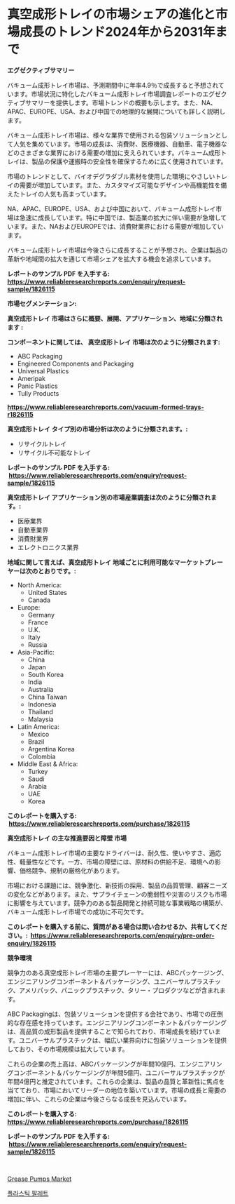 <p><h1>真空成形トレイの市場シェアの進化と市場成長のトレンド2024年から2031年まで</h1></p><p><strong>エグゼクティブサマリー</strong></p>
<p><p>バキューム成形トレイ市場は、予測期間中に年率4.9％で成長すると予想されています。市場状況に特化したバキューム成形トレイ市場調査レポートのエグゼクティブサマリーを提供します。市場トレンドの概要も示します。また、NA、APAC、EUROPE、USA、および中国での地理的な展開についても詳しく説明します。</p><p>バキューム成形トレイ市場は、様々な業界で使用される包装ソリューションとして人気を集めています。市場の成長は、消費財、医療機器、自動車、電子機器などのさまざまな業界における需要の増加に支えられています。バキューム成形トレイは、製品の保護や運搬時の安全性を確保するために広く使用されています。</p><p>市場のトレンドとして、バイオデグラダブル素材を使用した環境にやさしいトレイの需要が増加しています。また、カスタマイズ可能なデザインや高機能性を備えたトレイの人気も高まっています。</p><p>NA、APAC、EUROPE、USA、および中国において、バキューム成形トレイ市場は急速に成長しています。特に中国では、製造業の拡大に伴い需要が急増しています。また、NAおよびEUROPEでは、消費財業界における需要が増加しています。</p><p>バキューム成形トレイ市場は今後さらに成長することが予想され、企業は製品の革新や地域間の拡大を通じて市場シェアを拡大する機会を追求しています。</p></p>
<p><strong>レポートのサンプル PDF を入手する: <a href="https://www.reliableresearchreports.com/enquiry/request-sample/1826115">https://www.reliableresearchreports.com/enquiry/request-sample/1826115</a></strong></p>
<p><strong>市場セグメンテーション:</strong></p>
<p><strong> 真空成形トレイ 市場はさらに概要、展開、アプリケーション、地域に分類されます :</strong></p>
<p><strong>コンポーネントに関しては、 真空成形トレイ 市場は次のように分類されます: &nbsp;</strong></p>
<p><ul><li>ABC Packaging</li><li>Engineered Components and Packaging</li><li>Universal Plastics</li><li>Ameripak</li><li>Panic Plastics</li><li>Tully Products</li></ul></p>
<p><strong><a href="https://www.reliableresearchreports.com/vacuum-formed-trays-r1826115">https://www.reliableresearchreports.com/vacuum-formed-trays-r1826115</a></strong></p>
<p><strong> 真空成形トレイ タイプ別の市場分析は次のように分類されます。:</strong></p>
<p><ul><li>リサイクルトレイ</li><li>リサイクル不可能なトレイ</li></ul></p>
<p><strong>レポートのサンプル PDF を入手する: &nbsp;<a href="https://www.reliableresearchreports.com/enquiry/request-sample/1826115">https://www.reliableresearchreports.com/enquiry/request-sample/1826115</a></strong></p>
<p><strong> 真空成形トレイ アプリケーション別の市場産業調査は次のように分類されます。:</strong></p>
<p><ul><li>医療業界</li><li>自動車業界</li><li>消費財業界</li><li>エレクトロニクス業界</li></ul></p>
<p><strong>地域に関して言えば、真空成形トレイ 地域ごとに利用可能なマーケットプレーヤーは次のとおりです。:</strong></p>
<p><ul>
    <li>
        North America:
        <ul>
            <li>United States</li>
            <li>Canada</li>
        </ul>
    </li>
    <li>
        Europe:
        <ul>
            <li>Germany</li>
            <li>France</li>
            <li>U.K.</li>
            <li>Italy</li>
            <li>Russia</li>
        </ul>
    </li>
    <li>
        Asia-Pacific:
        <ul>
            <li>China</li>
            <li>Japan</li>
            <li>South Korea</li>
            <li>India</li>
            <li>Australia</li>
            <li>China Taiwan</li>
            <li>Indonesia</li>
            <li>Thailand</li>
            <li>Malaysia</li>
        </ul>
    </li>
    <li>
        Latin America:
        <ul>
            <li>Mexico</li>
            <li>Brazil</li>
            <li>Argentina Korea</li>
            <li>Colombia</li>
        </ul>
    </li>
    <li>
        Middle East & Africa:
        <ul>
            <li>Turkey</li>
            <li>Saudi</li>
            <li>Arabia</li>
            <li>UAE</li>
            <li>Korea</li>
        </ul>
    </li>
    </ul></p>
<p><strong>このレポートを購入する: &nbsp;<a href="https://www.reliableresearchreports.com/purchase/1826115">https://www.reliableresearchreports.com/purchase/1826115</a></strong></p>
<p><strong>真空成形トレイ の主な推進要因と障壁 市場</strong></p>
<p><p>バキューム成形トレイ市場の主要なドライバーは、耐久性、使いやすさ、適応性、軽量性などです。一方、市場の障壁には、原材料の供給不足、環境への影響、価格競争、規制の厳格化があります。</p><p>市場における課題には、競争激化、新技術の採用、製品の品質管理、顧客ニーズの変化などがあります。また、サプライチェーンの脆弱性や災害のリスクも市場に影響を与えています。競争力のある製品開発と持続可能な事業戦略の構築が、バキューム成形トレイ市場での成功に不可欠です。</p></p>
<p><strong>このレポートを購入する前に、質問がある場合は問い合わせるか、共有してください。:&nbsp; <a href="https://www.reliableresearchreports.com/enquiry/pre-order-enquiry/1826115">https://www.reliableresearchreports.com/enquiry/pre-order-enquiry/1826115</a></strong></p>
<p><strong>競争環境</strong></p>
<p><p>競争力のある真空成形トレイ市場の主要プレーヤーには、ABCパッケージング、エンジニアリングコンポーネント＆パッケージング、ユニバーサルプラスチック、アメリパック、パニックプラスチック、タリー・プロダクツなどが含まれます。</p><p>ABC Packagingは、包装ソリューションを提供する会社であり、市場での圧倒的な存在感を持っています。エンジニアリングコンポーネント＆パッケージングは、高品質の成形製品を提供することで知られており、市場成長を続けています。ユニバーサルプラスチックは、幅広い業界向けに包装ソリューションを提供しており、その市場規模は拡大しています。</p><p>これらの企業の売上高は、ABCパッケージングが年間10億円、エンジニアリングコンポーネント＆パッケージングが年間5億円、ユニバーサルプラスチックが年間4億円と推定されています。これらの企業は、製品の品質と革新性に焦点を当てており、市場においてリーダーの地位を築いています。市場の成長と需要の増加に伴い、これらの企業は今後さらなる成長を見込んでいます。</p></p>
<p><strong>このレポートを購入する: &nbsp; <a href="https://www.reliableresearchreports.com/purchase/1826115">https://www.reliableresearchreports.com/purchase/1826115</a></strong></p>
<p><strong>レポートのサンプル PDF を入手する: &nbsp;<a href="https://www.reliableresearchreports.com/enquiry/request-sample/1826115">https://www.reliableresearchreports.com/enquiry/request-sample/1826115</a></strong><strong></strong></p>
<p>&nbsp;</p>
<p><p><a href="https://github.com/AKSHATREPORTPRIME/Market-Research-Report-List-4/blob/main/grease-pumps-market.md">Grease Pumps Market</a></p><p><a href="https://github.com/rsg307664904/Market-Research-Report-List-1/blob/main/679064629146.md">플라스틱 팔레트</a></p></p>